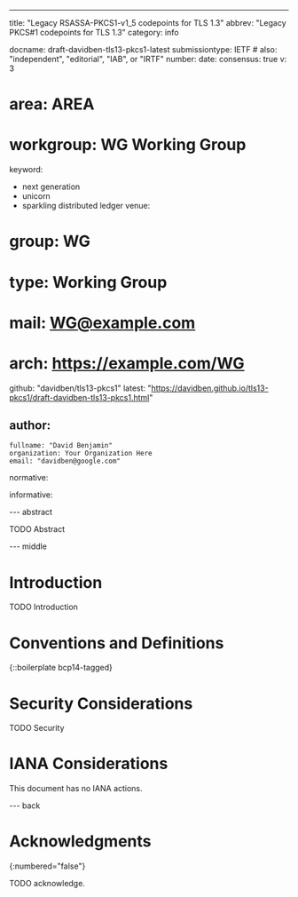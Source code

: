 ---
title: "Legacy RSASSA-PKCS1-v1_5 codepoints for TLS 1.3"
abbrev: "Legacy PKCS#1 codepoints for TLS 1.3"
category: info

docname: draft-davidben-tls13-pkcs1-latest
submissiontype: IETF  # also: "independent", "editorial", "IAB", or "IRTF"
number:
date:
consensus: true
v: 3
# area: AREA
# workgroup: WG Working Group
keyword:
 - next generation
 - unicorn
 - sparkling distributed ledger
venue:
#  group: WG
#  type: Working Group
#  mail: WG@example.com
#  arch: https://example.com/WG
  github: "davidben/tls13-pkcs1"
  latest: "https://davidben.github.io/tls13-pkcs1/draft-davidben-tls13-pkcs1.html"

author:
 -
    fullname: "David Benjamin"
    organization: Your Organization Here
    email: "davidben@google.com"

normative:

informative:


--- abstract

TODO Abstract


--- middle

# Introduction

TODO Introduction


# Conventions and Definitions

{::boilerplate bcp14-tagged}


# Security Considerations

TODO Security


# IANA Considerations

This document has no IANA actions.


--- back

# Acknowledgments
{:numbered="false"}

TODO acknowledge.

